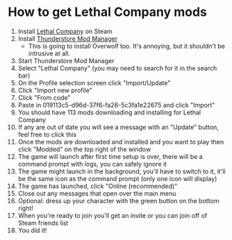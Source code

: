 # How to get Lethal Company mods

1. Install [Lethal Company](https://store.steampowered.com/app/1966720/Lethal_Company/) on Steam
1. Install [Thunderstore Mod Manager](https://www.overwolf.com/app/Thunderstore-Thunderstore_Mod_Manager)
    - This is going to install Overwolf too. It's annoying, but it shouldn't be intrusive at all.
1. Start Thunderstore Mod Manager
1. Select "Lethal Company" (you may need to search for it in the search bar)
1. On the Profile selection screen click "Import/Update"
1. Click "Import new profile"
1. Click "From code"
1. Paste in 019113c5-d96d-37f6-fa26-5c3fa1e22675 and click "Import"
1. You should have 113 mods downloading and installing for Lethal Company
1. If any are out of date you will see a message with an "Update" button, feel free to click this
1. Once the mods are downloaded and installed and you want to play then click "Modded" on the top right of the window
1. The game will launch after first time setup is over, there will be a command prompt with logs, you can safely ignore it
1. The game might launch in the background, you'll have to switch to it, it'll be the same icon as the command prompt (only one icon will display)
1. The game has launched, click "Online (recommended)"
1. Close out any messages that open over the main menu
1. Optional: dress up your character with the green button on the bottom right!
1. When you're ready to join you'll get an invite or you can join off of Steam friends list
1. You did it!
